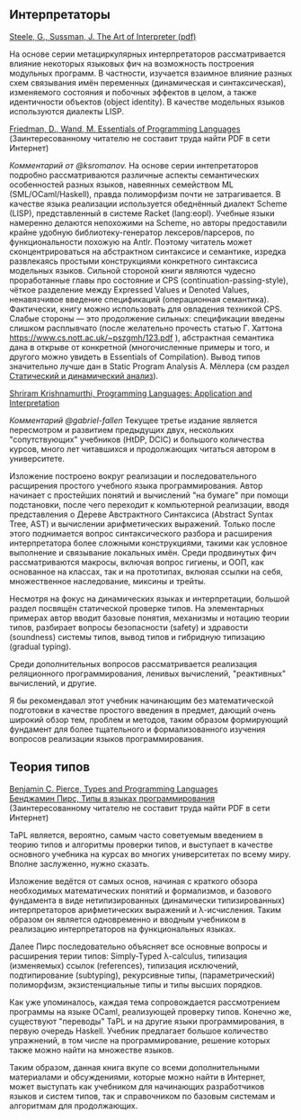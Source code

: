## Интерпретаторы

[Steele, G., Sussman, J. The Art of Interpreter (pdf)](https://dspace.mit.edu/bitstream/handle/1721.1/6094/AIM-453.pdf)

На основе серии метациркулярных интерпретаторов рассматривается влияние некоторых языковых фич на возможность построения модульных программ. В частности, изучается взаимное влияние разных схем связывания имён переменных (динамическая и синтаксическая), изменяемого состояния и побочных эффектов в целом, а также идентичности объектов (object identity). В качестве модельных языков используются диалекты LISP.

[Friedman, D., Wand, M. Essentials of Programming Languages](https://eopl3.com/)
(Заинтересованному читателю не составит труда найти PDF в сети Интернет)

_Комментарий от @ksromanov._ На основе серии интепретаторов подробно рассматриваются различные аспекты семантических особенностей разных языков, навеянных семейством ML (SML/OCaml/Haskell), правда полиморфизм почти не затрагивается. В качестве языка реализации используется обеднённый диалект Scheme (LISP), представленный в системе Racket (lang:eopl). Учебные языки намеренно делаются непохожими на Scheme, но авторы предоставили крайне удобную библиотеку-генератор лексеров/парсеров, по функциональности похожую на Antlr. Поэтому читатель может сконцентрироваться на абстрактном синтаксисе и семантике, изредка развлекаясь простыми конструкциями конкретного синтаксиса модельных языков. Сильной стороной книги являются чудесно проработанные главы про состояние и CPS (continuation-passing-style), чёткое разделение между Expressed Values и Denoted Values, ненавязчивое введение спецификаций (операционная семантика). Фактически, книгу можно использовать для овладения техникой CPS. Слабые стороны — это продолжение сильных: спецификации введены слишком расплывчато (после желательно прочесть статью Г. Хаттона https://www.cs.nott.ac.uk/~pszgmh/123.pdf ), абстрактная семантика дана в открыве от конкретной (многочисленные примеры и того, и другого можно увидеть в Essentials of Compilation). Вывод типов значительно лучше дан в Static Program Analysis А. Мёллера (см раздел [Статический и динамический анализ](analysis.md)).

[Shriram Krishnamurthi, Programming Languages: Application and Interpretation](https://www.plai.org/)

_Комментарий @gabriel-fallen_
Текущее третье издание является пересмотром и развитием предыдущих двух, нескольких "сопутствующих" учебников (HtDP, DCIC) и большого количества курсов,
много лет читавшихся и продолжающих читаться автором в университете.

Изложение построено вокруг реализации и последовательного расщирения простого учебного языка программирования.
Автор начинает с простейших понятий и вычислений "на бумаге" при помощи подстановки, после чего переходит к компьютерной реализации,
вводя представления о Дереве Австрактного Синтаксиса (Abstract Syntax Tree, AST) и вычислении арифметических выражений.
Только после этого поднимается вопрос синтаксического разбора и расширения интерпретатора более сложными конструкциями,
такими как условное выполнение и связывание локальных имён. Среди продвинутых фич рассматриваются макросы, включая вопрос гигиены,
и ООП, как основанное на классах, так и на прототипах, вклюяая ссылки на себя, множественное наследование, миксины и трейты.

Несмотря на фокус на динамических языках и интерпретации, большой раздел посвящён статической проверке типов.
На элементарных примерах автор вводит базовые понятия, механизмы и нотацию теории типов, разбирает вопросы безопасности (safety)
и здравости (soundness) системы типов, вывод типов и гибридную типизацию (gradual typing).

Среди дополнительных вопросов рассматривается реализация реляционного программирования, ленивых вычислений, "реактивных" вычислений, и другие.

Я бы рекомендавал этот учебник начинающим без математической подготовки в качестве простого введения в предмет,
дающий очень широкий обзор тем, проблем и методов, таким образом формирующий фундамент для более тщательного и формализованного
изучения вопросов реализации языков программирования.


## Теория типов

[Benjamin C. Pierce, Types and Programming Languages](https://www.cis.upenn.edu/~bcpierce/tapl/) <br />
[Бенджамин Пирс, Типы в языках программирования](https://www.chitai-gorod.ru/catalog/book/454756/) <br />
(Заинтересованному читателю не составит труда найти PDF в сети Интернет)

TaPL является, вероятно, самым часто советуемым введением в теорию типов и алгоритмы проверки типов, и выступает в качестве основного учебника
на курсах во многих университетах по всему миру. Вполне заслуженно, нужно сказать.

Изложение ведётся от самых основ, начиная с краткого обзора необходимых математических понятий и формализмов, и базового фундамента в виде нетипизированных
(динамически типизированных) интерпретаторов арифметических выражений и λ-исчисления. Таким образом он является одновременно и вводным учебником в реализацию
интерпретаторов на функциональных языках.

Далее Пирс последовательно объясняет все основные вопросы и расширения терии типов: Simply-Typed λ-calculus, типизация (изменяемых) ссылок (references),
типизация исключений, подтипирование (subtyping), рекурсивные типы, (параметрический) полиморфизм, экзистенциальные типы и типы высших порядков.

Как уже упоминалось, каждая тема сопровождается рассмотрением программы на языке OCaml, реализующей проверку типов. Конечно же, существуют "переводы" TaPL
и на другие языки программирования, в первую очередь Haskell. Учебник предлагает большое количество упражнений, в том числе на программирование, решение которых
также можно найти на множестве языков.

Таким образом, данная книга вкупе со всеми дополнительными материалами и обсуждениями, которые можно найти в Интернет, может выступать как учебником для начинающих
разработчиков языков и систем типов, так и справочником по базовым системам и алгоритмам для продолжающих.
